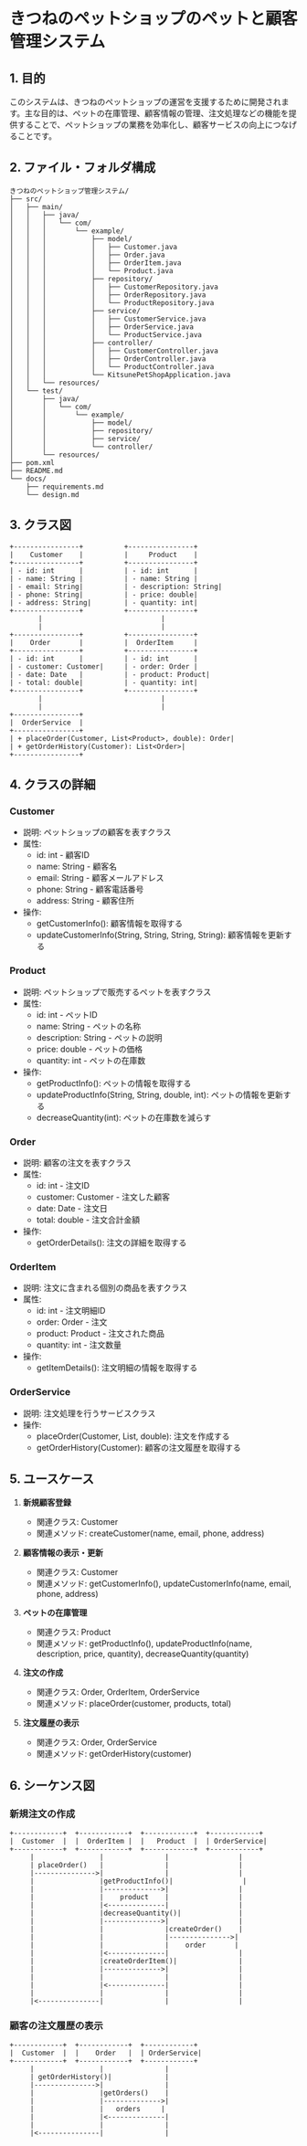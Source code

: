 # きつねのペットショップのペットと顧客管理システム

## 1. 目的
このシステムは、きつねのペットショップの運営を支援するために開発されます。主な目的は、ペットの在庫管理、顧客情報の管理、注文処理などの機能を提供することで、ペットショップの業務を効率化し、顧客サービスの向上につなげることです。

## 2. ファイル・フォルダ構成
```
きつねのペットショップ管理システム/
├── src/
│   ├── main/
│   │   ├── java/
│   │   │   └── com/
│   │   │       └── example/
│   │   │           ├── model/
│   │   │           │   ├── Customer.java
│   │   │           │   ├── Order.java
│   │   │           │   ├── OrderItem.java
│   │   │           │   └── Product.java
│   │   │           ├── repository/
│   │   │           │   ├── CustomerRepository.java
│   │   │           │   ├── OrderRepository.java
│   │   │           │   └── ProductRepository.java
│   │   │           ├── service/
│   │   │           │   ├── CustomerService.java
│   │   │           │   ├── OrderService.java
│   │   │           │   └── ProductService.java
│   │   │           ├── controller/
│   │   │           │   ├── CustomerController.java
│   │   │           │   ├── OrderController.java
│   │   │           │   └── ProductController.java
│   │   │           └── KitsunePetShopApplication.java
│   │   └── resources/
│   └── test/
│       ├── java/
│       │   └── com/
│       │       └── example/
│       │           ├── model/
│       │           ├── repository/
│       │           ├── service/
│       │           └── controller/
│       └── resources/
├── pom.xml
├── README.md
└── docs/
    ├── requirements.md
    └── design.md
```

## 3. クラス図
```
+----------------+          +----------------+
|    Customer    |          |     Product    |
+----------------+          +----------------+
| - id: int      |          | - id: int      |
| - name: String |          | - name: String |
| - email: String|          | - description: String|
| - phone: String|          | - price: double|
| - address: String|        | - quantity: int|
+----------------+          +----------------+
       |                             |
       |                             |
+----------------+          +----------------+
|    Order       |          |  OrderItem     |
+----------------+          +----------------+
| - id: int      |          | - id: int      |
| - customer: Customer|     | - order: Order |
| - date: Date   |          | - product: Product|
| - total: double|          | - quantity: int|
+----------------+          +----------------+
       |                             |
       |                             |
+----------------+
|  OrderService  |
+----------------+
| + placeOrder(Customer, List<Product>, double): Order|
| + getOrderHistory(Customer): List<Order>|
+----------------+
```

## 4. クラスの詳細

### Customer
- 説明: ペットショップの顧客を表すクラス
- 属性:
  - id: int - 顧客ID
  - name: String - 顧客名
  - email: String - 顧客メールアドレス
  - phone: String - 顧客電話番号
  - address: String - 顧客住所
- 操作:
  - getCustomerInfo(): 顧客情報を取得する
  - updateCustomerInfo(String, String, String, String): 顧客情報を更新する

### Product
- 説明: ペットショップで販売するペットを表すクラス
- 属性:
  - id: int - ペットID
  - name: String - ペットの名称
  - description: String - ペットの説明
  - price: double - ペットの価格
  - quantity: int - ペットの在庫数
- 操作:
  - getProductInfo(): ペットの情報を取得する
  - updateProductInfo(String, String, double, int): ペットの情報を更新する
  - decreaseQuantity(int): ペットの在庫数を減らす

### Order
- 説明: 顧客の注文を表すクラス
- 属性:
  - id: int - 注文ID
  - customer: Customer - 注文した顧客
  - date: Date - 注文日
  - total: double - 注文合計金額
- 操作:
  - getOrderDetails(): 注文の詳細を取得する

### OrderItem
- 説明: 注文に含まれる個別の商品を表すクラス
- 属性:
  - id: int - 注文明細ID
  - order: Order - 注文
  - product: Product - 注文された商品
  - quantity: int - 注文数量
- 操作:
  - getItemDetails(): 注文明細の情報を取得する

### OrderService
- 説明: 注文処理を行うサービスクラス
- 操作:
  - placeOrder(Customer, List<Product>, double): 注文を作成する
  - getOrderHistory(Customer): 顧客の注文履歴を取得する

## 5. ユースケース
1. **新規顧客登録**
   - 関連クラス: Customer
   - 関連メソッド: createCustomer(name, email, phone, address)

2. **顧客情報の表示・更新**
   - 関連クラス: Customer
   - 関連メソッド: getCustomerInfo(), updateCustomerInfo(name, email, phone, address)

3. **ペットの在庫管理**
   - 関連クラス: Product
   - 関連メソッド: getProductInfo(), updateProductInfo(name, description, price, quantity), decreaseQuantity(quantity)

4. **注文の作成**
   - 関連クラス: Order, OrderItem, OrderService
   - 関連メソッド: placeOrder(customer, products, total)

5. **注文履歴の表示**
   - 関連クラス: Order, OrderService
   - 関連メソッド: getOrderHistory(customer)

## 6. シーケンス図

### 新規注文の作成
```
+------------+  +------------+  +------------+  +------------+
|  Customer  |  |  OrderItem |  |   Product  |  | OrderService|
+------------+  +------------+  +------------+  +------------+
     |                |               |                 |
     | placeOrder()   |               |                 |
     |--------------->|               |                 |
     |                |getProductInfo()|                 |
     |                |-------------->|                 |
     |                |    product    |                 |
     |                |<--------------|                 |
     |                |decreaseQuantity()|              |
     |                |-------------->|                 |
     |                |               |createOrder()    |
     |                |               |--------------->|
     |                |               |    order       |
     |                |<--------------|                 |
     |                |createOrderItem()|               |
     |                |-------------->|                 |
     |                |               |                 |
     |                |<--------------|                 |
     |                |               |                 |
     |<---------------|               |                 |
```

### 顧客の注文履歴の表示
```
+------------+  +------------+  +------------+
|  Customer  |  |    Order   |  | OrderService|
+------------+  +------------+  +------------+
     |                |               |
     | getOrderHistory()|             |
     |--------------->|               |
     |                |getOrders()    |
     |                |-------------->|
     |                |   orders     |
     |                |<--------------|
     |                |               |
     |<---------------|               |
```